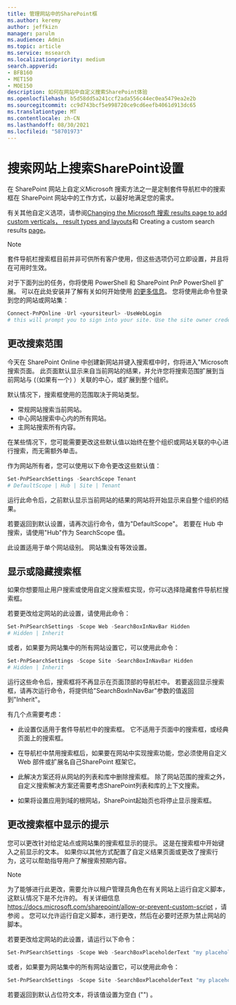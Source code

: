 ```yaml
---
title: 管理网站中的SharePoint框
ms.author: keremy
author: jeffkizn
manager: parulm
ms.audience: Admin
ms.topic: article
ms.service: mssearch
ms.localizationpriority: medium
search.appverid:
- BFB160
- MET150
- MOE150
description: 如何在网站中自定义搜索SharePoint体验
ms.openlocfilehash: b5d58dd5a241ccf2ada556c44ec0ea5479ea2e2b
ms.sourcegitcommit: cc9d743bcf5e998720ce9cd6eefb4061d913dc65
ms.translationtype: MT
ms.contentlocale: zh-CN
ms.lasthandoff: 08/30/2021
ms.locfileid: "58701973"
---
```

# <a name="search-box-settings-on-sharepoint-sites"></a>搜索网站上搜索SharePoint设置

在 SharePoint 网站上自定义Microsoft 搜索方法之一是定制套件导航栏中的搜索框在 SharePoint 网站中的工作方式，以最好地满足您的需求。

有关其他自定义选项，请参阅[Changing the Microsoft 搜索 results page to add custom verticals， result types and layouts](customize-search-page.md)和 Creating a custom search results [page](create-search-results-pages.md)。

> [!NOTE]
> 套件导航栏搜索框目前并非可供所有客户使用，但这些选项仍可立即设置，并且将在可用时生效。

对于下面列出的任务，你将使用 PowerShell 和 SharePoint PnP PowerShell 扩展。 可以在此处安装并了解有关如何开始使用 [的更多信息](/powershell/sharepoint/sharepoint-pnp/sharepoint-pnp-cmdlets?view=sharepoint-ps)。 您将使用此命令登录到您的网站或网站集：

```powershell
Connect-PnPOnline -Url <yoursiteurl> -UseWebLogin
# this will prompt you to sign into your site. Use the site owner credentials 
```

## <a name="changing-the-scope-of-search"></a>更改搜索范围

今天在 SharePoint Online 中创建新网站并键入搜索框中时，你将进入"Microsoft 搜索页面。 此页面默认显示来自当前网站的结果，并允许您将搜索范围扩展到当前网站与 (（如果有一个) ）关联的中心，或扩展到整个组织。

默认情况下，搜索框使用的范围取决于网站类型。

* 常规网站搜索当前网站。
* 中心网站搜索中心内的所有网站。
* 主网站搜索所有内容。

在某些情况下，您可能需要更改这些默认值以始终在整个组织或网站关联的中心进行搜索，而无需额外单击。

作为网站所有者，您可以使用以下命令更改这些默认值：

```powershell
Set-PnPSearchSettings -SearchScope Tenant
# DefaultScope | Hub | Site | Tenant
```

运行此命令后，之前默认显示当前网站的结果的网站将开始显示来自整个组织的结果。

若要返回到默认设置，请再次运行命令，值为"DefaultScope"。 若要在 Hub 中搜索，请使用"Hub"作为 SearchScope 值。

此设置适用于单个网站级别。 网站集没有等效设置。

## <a name="show-or-hide-the-search-box"></a>显示或隐藏搜索框

如果你想要阻止用户搜索或使用自定义搜索框实现，你可以选择隐藏套件导航栏搜索框。

若要更改给定网站的此设置，请使用此命令：

```powershell
Set-PnPSearchSettings -Scope Web -SearchBoxInNavBar Hidden
# Hidden | Inherit
```

或者，如果要为网站集中的所有网站设置它，可以使用此命令：

```powershell
Set-PnPSearchSettings -Scope Site -SearchBoxInNavBar Hidden
# Hidden | Inherit
```

运行这些命令后，搜索框将不再显示在页面顶部的导航栏中。 若要返回显示搜索框，请再次运行命令，将提供给"SearchBoxInNavBar"参数的值返回到"Inherit"。

有几个点需要考虑：

* 此设置仅适用于套件导航栏中的搜索框。 它不适用于页面中的搜索框，或经典页面上的搜索框。

* 在导航栏中禁用搜索框后，如果要在网站中实现搜索功能，您必须使用自定义 Web 部件或扩展名自己SharePoint 框架它。

* 此解决方案还将从网站的列表和库中删除搜索框。 除了网站范围的搜索之外，自定义搜索解决方案还需要考虑SharePoint列表和库的上下文搜索。

* 如果将设置应用到域的根网站，SharePoint起始页也将停止显示搜索框。

## <a name="changing-the-hint-displayed-in-the-search-box"></a>更改搜索框中显示的提示

您可以更改针对给定站点或网站集的搜索框显示的提示。 这是在搜索框中开始键入之前显示的文本。 如果你以其他方式配置了自定义结果页面或更改了搜索行为，这可以帮助指导用户了解搜索预期内容。

> [!NOTE]
> 为了能够进行此更改，需要允许以租户管理员角色在有关网站上运行自定义脚本，这默认情况下是不允许的。 有关详细信息 https://docs.microsoft.com/sharepoint/allow-or-prevent-custom-script ，请参阅 。 您可以允许运行自定义脚本，进行更改，然后在必要时还原为禁止网站的脚本。

若要更改给定网站的此设置，请运行以下命令：

```powershell
Set-PnPSearchSettings -Scope Web -SearchBoxPlaceholderText "my placeholder" 
```

或者，如果要为网站集中的所有网站设置它，可以使用此命令：

```powershell
Set-PnPSearchSettings -Scope Site -SearchBoxPlaceholderText "my placeholder" 
```

若要返回到默认占位符文本，将该值设置为空白 ("") 。